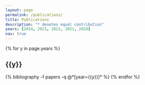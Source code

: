 ```yaml
---
layout: page
permalink: /publications/
title: Publications
description: "* denotes equal contribution"
years: [2024, 2023, 2022, 2021, 2020]
nav: true
---
```


<div class="publications">

{% for y in page.years %}

  <h2 class="year">{{y}}</h2>
  {% bibliography -f papers -q @*[year={{y}}]* %}
{% endfor %}

</div>

